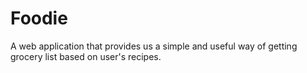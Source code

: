 # Foodie

A web application that provides us a simple and useful way of getting grocery list based on user's recipes.

